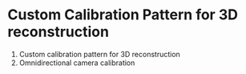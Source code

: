 Custom Calibration Pattern for 3D reconstruction
================================================
1. Custom calibration pattern for 3D reconstruction
2. Omnidirectional camera calibration